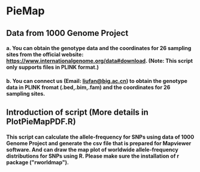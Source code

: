 # PieMap<br>
## Data from 1000 Genome Project
#### a. You can obtain the genotype data and the coordinates for 26 sampling sites from the official website: https://www.internationalgenome.org/data#download. (Note: This script only supports files in PLINK format.)
#### b. You can connect us (Email: liufan@big.ac.cn) to obtain the genotype data in PLINK fromat (.bed,.bim,.fam) and the coordinates for 26 sampling sites.<br>
## Introduction of script (More details in PlotPieMapPDF.R)
#### This script can calculate the allele-frequency for SNPs using data of 1000 Genome Project and generate the csv file that is prepared for Mapviewer software. And can draw the map plot of worldwide allele-frequency distributions for SNPs using R. Please make sure the installation of r package ("rworldmap").
